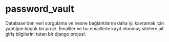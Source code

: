 # password_vault

Database'den veri sorgulama ve nesne bağlantılarını daha iyi kavramak için yaptığım küçük bir proje.
Emailler ve bu emaillerle kayıt olunmuş sitelere ait giriş bilgilerini tutan bir django projesi.
